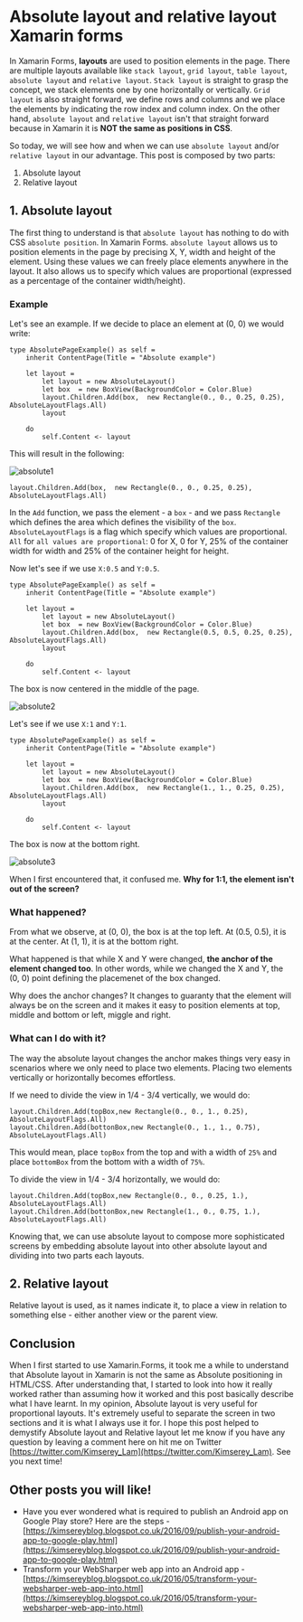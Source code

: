 # Absolute layout and relative layout Xamarin forms

In Xamarin Forms, __layouts__ are used to position elements in the page.
There are multiple layouts available like `stack layout`, `grid layout`, `table layout`, `absolute layout` and `relative layout`.
`Stack layout` is straight to grasp the concept, we stack elements one by one horizontally or vertically.
`Grid layout` is also straight forward, we define rows and columns and we place the elements by indicating the row index and column index.
On the other hand, `absolute layout` and `relative layout` isn't that straight forward because in Xamarin it is __NOT the same as positions in CSS__.

So today, we will see how and when we can use `absolute layout` and/or `relative layout` in our advantage.
This post is composed by two parts:

 1. Absolute layout
 2. Relative layout

 ## 1. Absolute layout

The first thing to understand is that `absolute layout` has nothing to do with CSS `absolute position`.
In Xamarin Forms. `absolute layout` allows us to position elements in the page by precising X, Y, width and height of the element.
Using these values we can freely place elements anywhere in the layout.
It also allows us to specify which values are proportional (expressed as a percentage of the container width/height).

### Example

Let's see an example.
If we decide to place an element at (0, 0) we would write:

```
type AbsolutePageExample() as self =
    inherit ContentPage(Title = "Absolute example")

    let layout = 
        let layout = new AbsoluteLayout()
        let box  = new BoxView(BackgroundColor = Color.Blue)
        layout.Children.Add(box,  new Rectangle(0., 0., 0.25, 0.25), AbsoluteLayoutFlags.All)
        layout

    do
        self.Content <- layout
```

This will result in the following:

![absolute1](https://raw.githubusercontent.com/Kimserey/XamarinFormsDefaultLayoutSample/master/img/00_absolutelayout.png)

```
layout.Children.Add(box,  new Rectangle(0., 0., 0.25, 0.25), AbsoluteLayoutFlags.All)
```

In the `Add` function, we pass the element - a `box` - and we pass `Rectangle` which defines the area which defines the visibility of the `box`.
`AbsoluteLayoutFlags` is a flag which specify which values are proportional. `All` for `all values are proportional`: 0 for X, 0 for Y, 25% of the container width for width and 25% of the container height for height.

Now let's see if we use `X:0.5` and `Y:0.5`.

```
type AbsolutePageExample() as self =
    inherit ContentPage(Title = "Absolute example")

    let layout = 
        let layout = new AbsoluteLayout()
        let box  = new BoxView(BackgroundColor = Color.Blue)
        layout.Children.Add(box,  new Rectangle(0.5, 0.5, 0.25, 0.25), AbsoluteLayoutFlags.All)
        layout

    do
        self.Content <- layout
```

The box is now centered in the middle of the page.

![absolute2](https://raw.githubusercontent.com/Kimserey/XamarinFormsDefaultLayoutSample/master/img/0505_absolutelayout.png)

Let's see if we use `X:1` and `Y:1`.

```
type AbsolutePageExample() as self =
    inherit ContentPage(Title = "Absolute example")

    let layout = 
        let layout = new AbsoluteLayout()
        let box  = new BoxView(BackgroundColor = Color.Blue)
        layout.Children.Add(box,  new Rectangle(1., 1., 0.25, 0.25), AbsoluteLayoutFlags.All)
        layout

    do
        self.Content <- layout
```

The box is now at the bottom right.

![absolute3](https://raw.githubusercontent.com/Kimserey/XamarinFormsDefaultLayoutSample/master/img/11_absolutelayout.png)

When I first encountered that, it confused me.
__Why for 1:1, the element isn't out of the screen?__

### What happened?

From what we observe, at (0, 0), the box is at the top left.
At (0.5, 0.5), it is at the center.
At (1, 1), it is at the bottom right.

What happened is that while X and Y were changed, __the anchor of the element changed too__.
In other words, while we changed the X and Y, the (0, 0) point defining the placemenet of the box changed.

Why does the anchor changes?
It changes to guaranty that the element will always be on the screen and it makes it easy to position elements at top, middle and bottom or left, miggle and right.

### What can I do with it?

The way the absolute layout changes the anchor makes things very easy in scenarios where we only need to place two elements.
Placing two elements vertically or horizontally becomes effortless.

If we need to divide the view in 1/4 - 3/4 vertically, we would do:

```
layout.Children.Add(topBox,new Rectangle(0., 0., 1., 0.25), AbsoluteLayoutFlags.All)
layout.Children.Add(bottonBox,new Rectangle(0., 1., 1., 0.75), AbsoluteLayoutFlags.All)
```

This would mean, place `topBox` from the top and with a width of `25%` and place `bottomBox` from the bottom with a width of `75%`.

To divide the view in 1/4 - 3/4 horizontally, we would do:

```
layout.Children.Add(topBox,new Rectangle(0., 0., 0.25, 1.), AbsoluteLayoutFlags.All)
layout.Children.Add(bottonBox,new Rectangle(1., 0., 0.75, 1.), AbsoluteLayoutFlags.All)
```

Knowing that, we can use absolute layout to compose more sophisticated screens by embedding absolute layout into other absolute layout and dividing into two parts each layouts.

## 2. Relative layout

Relative layout is used, as it names indicate it, to place a view in relation to something else - either another view or the parent view.

## Conclusion

When I first started to use Xamarin.Forms, it took me a while to understand that Absolute layout in Xamarin is not the same as Absolute positioning in HTML/CSS.
After understanding that, I started to look into how it really worked rather than assuming how it worked and this post basically describe what I have learnt.
In my opinion, Absolute layout is very useful for proportional layouts. It's extremely useful to separate the screen in two sections and it is what I always use it for.
I hope this post helped to demystify Absolute layout and Relative layout let me know if you have any question by leaving a comment here on hit me on Twitter [https://twitter.com/Kimserey_Lam](https://twitter.com/Kimserey_Lam).
See you next time!

## Other posts you will like!

- Have you ever wondered what is required to publish an Android app on Google Play store? Here are the steps - [https://kimsereyblog.blogspot.co.uk/2016/09/publish-your-android-app-to-google-play.html](https://kimsereyblog.blogspot.co.uk/2016/09/publish-your-android-app-to-google-play.html)
- Transform your WebSharper web app into an Android app - [https://kimsereyblog.blogspot.co.uk/2016/05/transform-your-websharper-web-app-into.html](https://kimsereyblog.blogspot.co.uk/2016/05/transform-your-websharper-web-app-into.html)
